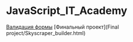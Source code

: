 # JavaScript_IT_Academy
[Валидация формы](8/VALID_FORM.html)
[Финальный проект](Final project/Skyscraper_builder.html)
